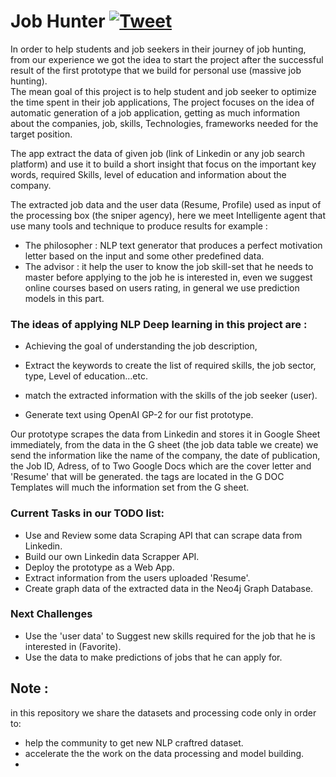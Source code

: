 # Job Hunter [![Tweet](https://img.shields.io/twitter/url/http/shields.io.svg?style=social)](https://twitter.com/intent/tweet?text=Are%20you%20looking%20for%20internship,%20first%20job%20and%20you%20want%20to%20apply%20for%20100%20offers%20every%20day.%20check%20out%20this%20web%20service%20to%20accelerate%20your%20job%20hunting%20&url=www.job-hunter.io&via=Jobhunter&hashtags=Job_Hunter,Intelligent_Job_finding_accelerator,AI_web_service)

In order to help students and job seekers in their journey of job hunting, from our experience we got the idea to start the project after the successful result of the first prototype that we build for personal use (massive job hunting).  
The mean goal of this project is to help student and job seeker to optimize the time spent in their job applications, The project focuses on the idea of automatic generation of a job application, getting as much information about the companies, job, skills, Technologies, frameworks needed for the target position.

The app extract the data of given job (link of Linkedin or any job search platform) and use it to build a short insight that focus on the important key words, required Skills, level of education and  information about the company. 

The extracted job data and the user data (Resume, Profile) used as input of the processing box (the sniper agency), here we meet Intelligente agent that use many tools and technique to produce results  for example : 
- The philosopher : NLP text generator that produces a perfect motivation letter based on the input and some other predefined data. 
- The advisor : it help the user to know the job skill-set that he needs to master before applying to the job he is interested in, even we suggest online courses based on users rating, in general we use prediction models in this part.


### The ideas of applying NLP Deep learning in this project are :
            
- Achieving the goal of understanding the job description, 
            
- Extract the keywords to create the list of required skills, the job sector, type, Level of education...etc. 
            
- match the extracted information with the skills of the job seeker (user).
            
- Generate text using OpenAI GP-2 for our fist prototype.

Our prototype scrapes the data from Linkedin and stores it in Google Sheet immediately, from the data in the G sheet (the job data table we create) we send the information like the name of the company, the date of publication, the Job ID, Adress, of to Two Google Docs which are the cover letter and 'Resume' that will be generated. the tags are located in the G DOC Templates will much the information set from the G sheet.

### Current Tasks in our TODO list: 
-  Use and Review some data Scraping API that can scrape data from Linkedin.
-  Build our own Linkedin data Scrapper API.
-  Deploy the prototype as a Web App.
-  Extract information from the users uploaded 'Resume'.         
-  Create graph data of the extracted data in the Neo4j Graph Database.


### Next Challenges 
- Use the 'user data' to Suggest new skills required for the job that he is interested in (Favorite).
- Use the data to make predictions of jobs that he can apply for.


## Note :
in this repository we share the datasets and processing code only in order to:
- help the community to get new NLP craftred dataset.
- accelerate the the work on the data processing and model building.
- 
